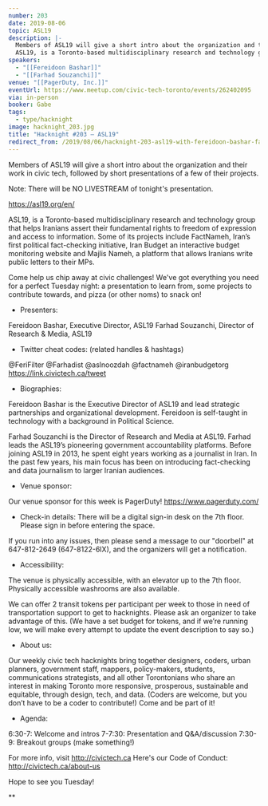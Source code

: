 ```yaml
---
number: 203
date: 2019-08-06
topic: ASL19
description: |-
  Members of ASL19 will give a short intro about the organization and their work in civic tech, followed by short presentations of a few of their projects.
  ASL19, is a Toronto-based multidisciplinary research and technology group that helps Iranians assert their fundamental rights to freedom of expression and access to information. Some of its projects include FactNameh, Iran’s first political fact-checking initiative, Iran Budget an interactive budget monitoring website and Majlis Nameh, a platform that allows Iranians write public letters to their MPs. https://asl19.org/en/
speakers:
  - "[[Fereidoon Bashar]]"
  - "[[Farhad Souzanchi]]"
venue: "[[PagerDuty, Inc.]]"
eventUrl: https://www.meetup.com/civic-tech-toronto/events/262402095
via: in-person
booker: Gabe
tags:
  - type/hacknight
image: hacknight_203.jpg
title: "Hacknight #203 – ASL19"
redirect_from: /2019/08/06/hacknight-203-asl19-with-fereidoon-bashar-farhad-souzanchi/
---
```


Members of ASL19 will give a short intro about the organization and their work in civic tech, followed by short presentations of a few of their projects.

Note: There will be NO LIVESTREAM of tonight's presentation.

https://asl19.org/en/

ASL19, is a Toronto-based multidisciplinary research and technology group that helps Iranians assert their fundamental rights to freedom of expression and access to information. Some of its projects include FactNameh, Iran’s first political fact-checking initiative, Iran Budget an interactive budget monitoring website and Majlis Nameh, a platform that allows Iranians write public letters to their MPs.

Come help us chip away at civic challenges! We've got everything you need for a perfect Tuesday night: a presentation to learn from, some projects to contribute towards, and pizza (or other noms) to snack on!

+ Presenters:

Fereidoon Bashar, Executive Director, ASL19
Farhad Souzanchi, Director of Research & Media, ASL19

+ Twitter cheat codes: (related handles & hashtags)

@FeriFilter @Farhadist @aslnoozdah @factnameh @iranbudgetorg
https://link.civictech.ca/tweet

+ Biographies:

Fereidoon Bashar is the Executive Director of ASL19 and lead strategic partnerships and organizational development. Fereidoon is self-taught in technology with a background in Political Science.

Farhad Souzanchi is the Director of Research and Media at ASL19. Farhad leads the ASL19’s pioneering government accountability platforms. Before joining ASL19 in 2013, he spent eight years working as a journalist in Iran. In the past few years, his main focus has been on introducing fact-checking and data journalism to larger Iranian audiences.

+ Venue sponsor:

Our venue sponsor for this week is PagerDuty!
https://www.pagerduty.com/

+ Check-in details:
There will be a digital sign-in desk on the 7th floor. Please sign in before entering the space.

If you run into any issues, then please send a message to our "doorbell" at 647-812-2649 (647-8122-6IX), and the organizers will get a notification.

+ Accessibility:

The venue is physically accessible, with an elevator up to the 7th floor.
Physically accessible washrooms are also available.

We can offer 2 transit tokens per participant per week to those in need of transportation support to get to hacknights. Please ask an organizer to take advantage of this. (We have a set budget for tokens, and if we’re running low, we will make every attempt to update the event description to say so.)

+ About us:

Our weekly civic tech hacknights bring together designers, coders, urban planners, government staff, mappers, policy-makers, students, communications strategists, and all other Torontonians who share an interest in making Toronto more responsive, prosperous, sustainable and equitable, through design, tech, and data. (Coders are welcome, but you don’t have to be a coder to contribute!) Come and be part of it!

+ Agenda:

6:30-7: Welcome and intros
7-7:30: Presentation and Q&A/discussion
7:30-9: Breakout groups (make something!)

For more info, visit http://civictech.ca
Here's our Code of Conduct: http://civictech.ca/about-us

Hope to see you Tuesday!

**